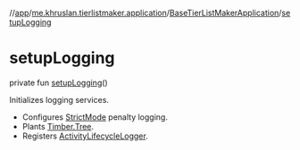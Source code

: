 //[app](../../../index.md)/[me.khruslan.tierlistmaker.application](../index.md)/[BaseTierListMakerApplication](index.md)/[setupLogging](setup-logging.md)

# setupLogging

private fun [setupLogging](setup-logging.md)()

Initializes logging services.

- Configures [StrictMode](https://developer.android.com/reference/kotlin/android/os/StrictMode.html) penalty logging.
- Plants [Timber.Tree](https://jakewharton.github.io/timber/docs/5.x/timber/timber.log/-timber/-tree/index.html).
- Registers [ActivityLifecycleLogger](../../me.khruslan.tierlistmaker.util.log.navigation/-activity-lifecycle-logger/index.md).
